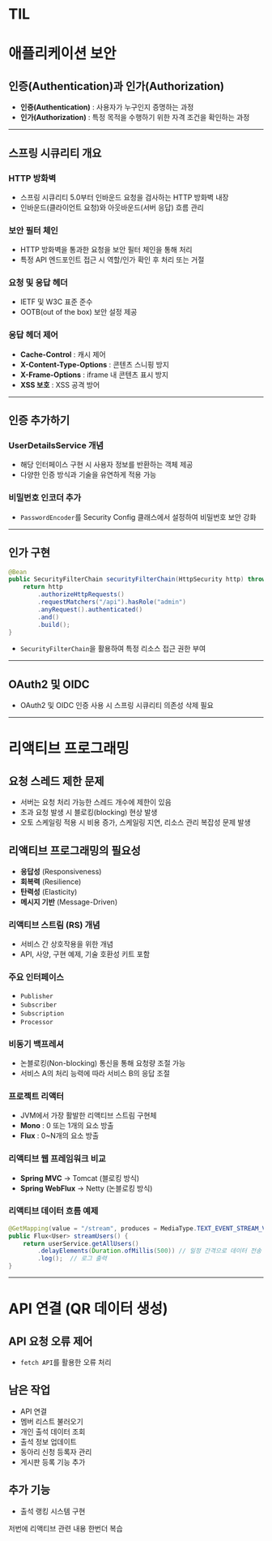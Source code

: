 # TIL

# 애플리케이션 보안

## 인증(Authentication)과 인가(Authorization)

- **인증(Authentication)** : 사용자가 누구인지 증명하는 과정
- **인가(Authorization)** : 특정 목적을 수행하기 위한 자격 조건을 확인하는 과정

---

## 스프링 시큐리티 개요

### HTTP 방화벽
- 스프링 시큐리티 5.0부터 인바운드 요청을 검사하는 HTTP 방화벽 내장
- 인바운드(클라이언트 요청)와 아웃바운드(서버 응답) 흐름 관리

### 보안 필터 체인
- HTTP 방화벽을 통과한 요청을 보안 필터 체인을 통해 처리
- 특정 API 엔드포인트 접근 시 역할/인가 확인 후 처리 또는 거절

### 요청 및 응답 헤더
- IETF 및 W3C 표준 준수
- OOTB(out of the box) 보안 설정 제공

### 응답 헤더 제어
- **Cache-Control** : 캐시 제어
- **X-Content-Type-Options** : 콘텐츠 스니핑 방지
- **X-Frame-Options** : iframe 내 콘텐츠 표시 방지
- **XSS 보호** : XSS 공격 방어

---

## 인증 추가하기

### UserDetailsService 개념
- 해당 인터페이스 구현 시 사용자 정보를 반환하는 객체 제공
- 다양한 인증 방식과 기술을 유연하게 적용 가능

### 비밀번호 인코더 추가
- `PasswordEncoder`를 Security Config 클래스에서 설정하여 비밀번호 보안 강화

---

## 인가 구현

```java
@Bean
public SecurityFilterChain securityFilterChain(HttpSecurity http) throws Exception {
    return http
        .authorizeHttpRequests()
        .requestMatchers("/api").hasRole("admin")
        .anyRequest().authenticated()
        .and()
        .build();
}
```

- `SecurityFilterChain`을 활용하여 특정 리소스 접근 권한 부여

---

## OAuth2 및 OIDC
- OAuth2 및 OIDC 인증 사용 시 스프링 시큐리티 의존성 삭제 필요

---

# 리액티브 프로그래밍

## 요청 스레드 제한 문제
- 서버는 요청 처리 가능한 스레드 개수에 제한이 있음
- 초과 요청 발생 시 블로킹(blocking) 현상 발생
- 오토 스케일링 적용 시 비용 증가, 스케일링 지연, 리소스 관리 복잡성 문제 발생

## 리액티브 프로그래밍의 필요성
- **응답성** (Responsiveness)
- **회복력** (Resilience)
- **탄력성** (Elasticity)
- **메시지 기반** (Message-Driven)

### 리액티브 스트림 (RS) 개념
- 서비스 간 상호작용을 위한 개념
- API, 사양, 구현 예제, 기술 호환성 키트 포함

### 주요 인터페이스
- `Publisher`
- `Subscriber`
- `Subscription`
- `Processor`

### 비동기 백프레셔
- 논블로킹(Non-blocking) 통신을 통해 요청량 조절 가능
- 서비스 A의 처리 능력에 따라 서비스 B의 응답 조절

### 프로젝트 리액터
- JVM에서 가장 활발한 리액티브 스트림 구현체
- **Mono** : 0 또는 1개의 요소 방출
- **Flux** : 0~N개의 요소 방출

### 리액티브 웹 프레임워크 비교
- **Spring MVC** → Tomcat (블로킹 방식)
- **Spring WebFlux** → Netty (논블로킹 방식)

### 리액티브 데이터 흐름 예제
```java
@GetMapping(value = "/stream", produces = MediaType.TEXT_EVENT_STREAM_VALUE)
public Flux<User> streamUsers() {
    return userService.getAllUsers()
        .delayElements(Duration.ofMillis(500)) // 일정 간격으로 데이터 전송
        .log();  // 로그 출력
}
```

---

# API 연결 (QR 데이터 생성)

## API 요청 오류 제어
- `fetch API`를 활용한 오류 처리

## 남은 작업
- API 연결
- 멤버 리스트 불러오기
- 개인 출석 데이터 조회
- 출석 정보 업데이트
- 동아리 신청 등록자 관리
- 게시판 등록 기능 추가

## 추가 기능
- 출석 랭킹 시스템 구현


     
저번에 리액티브 관련 내용 한번더 복습

